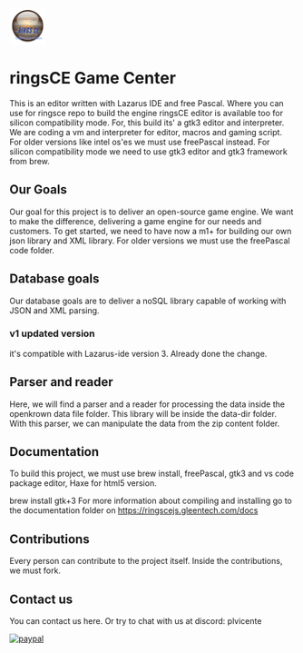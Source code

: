 ![Screenshot](RINGSCE_v2.png)

#  ringsCE Game Center
This is an editor written with Lazarus IDE and free Pascal. Where you can use for ringsce repo to build the engine
ringsCE editor is available too for silicon compatibility mode. For, this build its' a gtk3 editor and interpreter.
We are coding a vm and interpreter for editor, macros and gaming script. For older versions like intel os'es we must use freePascal instead.
For silicon compatibility mode we need to use gtk3 editor and gtk3 framework from brew.

## Our Goals
Our goal for this project is to deliver an open-source game engine. We want to make the difference, delivering a game engine for our needs and customers.
To get started, we need to have now a m1+ for building our own json library and XML library. For older versions we must use the freePascal code folder.

## Database goals

Our database goals are to deliver a noSQL library capable of working with JSON and XML parsing.

### v1 updated version
it's compatible with Lazarus-ide version 3. Already done the change.

## Parser and reader
Here, we will find a parser and a reader for processing the data inside the openkrown data file folder. This library will be inside the data-dir folder. With this parser, we can manipulate the data from the zip content folder.

## Documentation
To build this project, we must use brew install, freePascal, gtk3 and vs code package editor, Haxe for html5 version.

brew install gtk+3
For more information about compiling and installing go to the documentation folder on https://ringscejs.gleentech.com/docs
## Contributions
Every person can contribute to the project itself. Inside the contributions, we must fork.

## Contact us
You can contact us here. Or try to chat with us at discord: plvicente

[![paypal](https://www.paypalobjects.com/en_US/i/btn/btn_donateCC_LG.gif)](pdvicente@gleentech.com)
